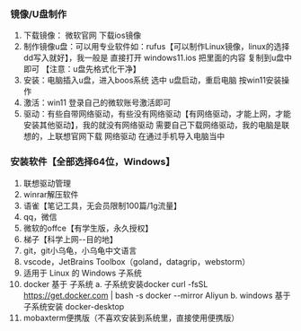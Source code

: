 ### 镜像/U盘制作
1. 下载镜像： 微软官网 下载ios镜像
2. 制作镜像u盘：可以用专业软件如：rufus【可以制作Linux镜像，linux的选择dd写入就好】，我一般是 直接打开 windows11.ios 把里面的内容 复制到u盘中 即可 【注意：u盘先格式化干净】
3. 安装：电脑插入u盘，进入boos系统 选中 u盘启动，重启电脑 按win11安装操作
4. 激活：win11 登录自己的微软账号激活即可
5. 驱动：有些自带网络驱动，有些没有网络驱动【有网络驱动，才能上网，才能安装其他驱动】，我的就没有网络驱动 需要自己下载网络驱动，我的电脑是联想的，上联想官网下载 网络驱动 在通过手机导入电脑当中

### 安装软件【全部选择64位，Windows】
1. 联想驱动管理
2. winrar解压软件
3. 语雀【笔记工具，无会员限制100篇/1g流量】
4. qq，微信
5. 微软的offce【有学生版，永久授权】
6. 梯子【科学上网--目的地】
7. git，git小乌龟，小乌龟中文语言
8. vscode，JetBrains Toolbox（goland，datagrip，webstorm）
9. 适用于 Linux 的	 Windows 子系统
10. docker 基于 子系统
  a. 子系统安装docker curl -fsSL https://get.docker.com | bash -s docker --mirror Aliyun
  b. windows 基于子系统安装  docker-desktop
11. mobaxterm便携版（不喜欢安装到系统里，直接使用便携版）